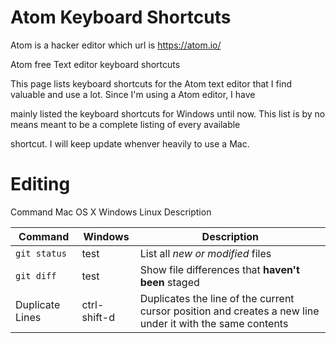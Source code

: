 # Atom Keyboard Shortcuts

Atom is a hacker editor which url is https://atom.io/

Atom free Text editor keyboard shortcuts

This page lists keyboard shortcuts for the Atom text editor that I find valuable and use a lot. Since I'm using a Atom editor, I have 

mainly listed the keyboard shortcuts for Windows until now. This list is by no means meant to be a complete listing of every available 

shortcut. I will keep update whenver heavily to use a Mac.


# Editing

Command	Mac OS X	Windows	Linux	Description

| Command | Windows | Description |
| --- | --- | --- |
| `git status` | test | List all *new or modified* files |
| `git diff` | test |Show file differences that **haven't been** staged |
|Duplicate Lines | ctrl-shift-d | Duplicates the line of the current cursor position and creates a new line under it with the same contents|
